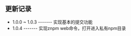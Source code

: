 更新记录
-----------

* 1.0.0 ~ 1.0.3   -------   实现基本的提交功能
* 1.0.4           -------   实现znpm web命令，打开进入私有npm目录

